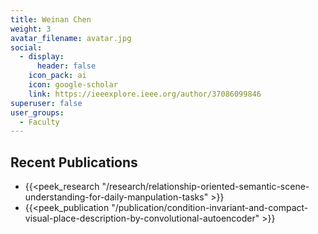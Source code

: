 ```yaml
---
title: Weinan Chen
weight: 3
avatar_filename: avatar.jpg
social:
  - display:
      header: false
    icon_pack: ai
    icon: google-scholar
    link: https://ieeexplore.ieee.org/author/37086099846
superuser: false
user_groups:
  - Faculty
---
```


## Recent Publications
- {{<peek_research "/research/relationship-oriented-semantic-scene-understanding-for-daily-manpulation-tasks" >}}
- {{<peek_publication "/publication/condition-invariant-and-compact-visual-place-description-by-convolutional-autoencoder" >}}